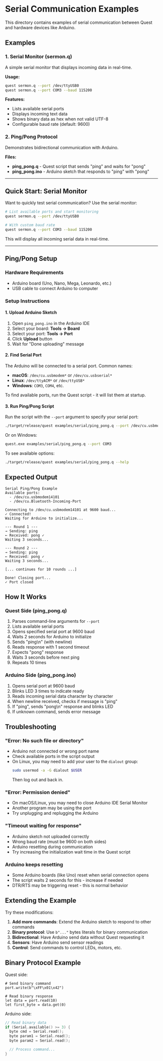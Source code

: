# Serial Communication Examples

This directory contains examples of serial communication between Quest and hardware devices like Arduino.

## Examples

### 1. Serial Monitor (sermon.q)

A simple serial monitor that displays incoming data in real-time.

**Usage:**
```bash
quest sermon.q --port /dev/ttyUSB0
quest sermon.q --port COM3 --baud 115200
```

**Features:**
- Lists available serial ports
- Displays incoming text data
- Shows binary data as hex when not valid UTF-8
- Configurable baud rate (default: 9600)

### 2. Ping/Pong Protocol

Demonstrates bidirectional communication with Arduino.

**Files:**
- **ping_pong.q** - Quest script that sends "ping" and waits for "pong"
- **ping_pong.ino** - Arduino sketch that responds to "ping" with "pong"

---

## Quick Start: Serial Monitor

Want to quickly test serial communication? Use the serial monitor:

```bash
# List available ports and start monitoring
quest sermon.q --port /dev/ttyUSB0

# With custom baud rate
quest sermon.q --port COM3 --baud 115200
```

This will display all incoming serial data in real-time.

---

## Ping/Pong Setup

### Hardware Requirements

- Arduino board (Uno, Nano, Mega, Leonardo, etc.)
- USB cable to connect Arduino to computer

### Setup Instructions

#### 1. Upload Arduino Sketch

1. Open `ping_pong.ino` in the Arduino IDE
2. Select your board: **Tools → Board**
3. Select your port: **Tools → Port**
4. Click **Upload** button
5. Wait for "Done uploading" message

#### 2. Find Serial Port

The Arduino will be connected to a serial port. Common names:

- **macOS**: `/dev/cu.usbmodem*` or `/dev/cu.usbserial*`
- **Linux**: `/dev/ttyACM*` or `/dev/ttyUSB*`
- **Windows**: `COM3`, `COM4`, etc.

To find available ports, run the Quest script - it will list them at startup.

#### 3. Run Ping/Pong Script

Run the script with the `--port` argument to specify your serial port:

```bash
./target/release/quest examples/serial/ping_pong.q --port /dev/cu.usbmodem14101
```

Or on Windows:

```bash
quest.exe examples/serial/ping_pong.q --port COM3
```

To see available options:

```bash
./target/release/quest examples/serial/ping_pong.q --help
```

## Expected Output

```
Serial Ping/Pong Example
Available ports:
  - /dev/cu.usbmodem14101
  - /dev/cu.Bluetooth-Incoming-Port

Connecting to /dev/cu.usbmodem14101 at 9600 baud...
✓ Connected!
Waiting for Arduino to initialize...

--- Round 1 ---
→ Sending: ping
← Received: pong ✓
Waiting 3 seconds...

--- Round 2 ---
→ Sending: ping
← Received: pong ✓
Waiting 3 seconds...

[... continues for 10 rounds ...]

Done! Closing port...
✓ Port closed
```

## How It Works

### Quest Side (ping_pong.q)

1. Parses command-line arguments for `--port`
2. Lists available serial ports
3. Opens specified serial port at 9600 baud
4. Waits 2 seconds for Arduino to initialize
5. Sends "ping\n" (with newline)
6. Reads response with 1 second timeout
7. Expects "pong" response
8. Waits 3 seconds before next ping
9. Repeats 10 times

### Arduino Side (ping_pong.ino)

1. Opens serial port at 9600 baud
2. Blinks LED 3 times to indicate ready
3. Reads incoming serial data character by character
4. When newline received, checks if message is "ping"
5. If "ping", sends "pong\n" response and blinks LED
6. If unknown command, sends error message

## Troubleshooting

### "Error: No such file or directory"

- Arduino not connected or wrong port name
- Check available ports in the script output
- On Linux, you may need to add your user to the `dialout` group:
  ```bash
  sudo usermod -a -G dialout $USER
  ```
  Then log out and back in.

### "Error: Permission denied"

- On macOS/Linux, you may need to close Arduino IDE Serial Monitor
- Another program may be using the port
- Try unplugging and replugging the Arduino

### "Timeout waiting for response"

- Arduino sketch not uploaded correctly
- Wrong baud rate (must be 9600 on both sides)
- Arduino resetting during communication
- Try increasing the initialization wait time in the Quest script

### Arduino keeps resetting

- Some Arduino boards (like Uno) reset when serial connection opens
- The script waits 2 seconds for this - increase if needed
- DTR/RTS may be triggering reset - this is normal behavior

## Extending the Example

Try these modifications:

1. **Add more commands**: Extend the Arduino sketch to respond to other commands
2. **Binary protocol**: Use `b"..."` bytes literals for binary communication
3. **Bidirectional**: Have Arduino send data without Quest requesting it
4. **Sensors**: Have Arduino send sensor readings
5. **Control**: Send commands to control LEDs, motors, etc.

## Binary Protocol Example

Quest side:
```quest
# Send binary command
port.write(b"\xFF\x01\x42")

# Read binary response
let data = port.read(10)
let first_byte = data.get(0)
```

Arduino side:
```cpp
// Read binary data
if (Serial.available() >= 3) {
  byte cmd = Serial.read();
  byte param1 = Serial.read();
  byte param2 = Serial.read();

  // Process command...
}
```
